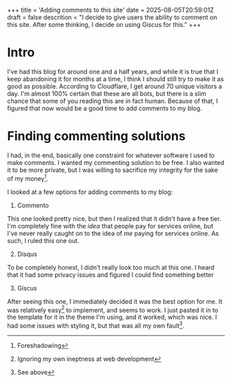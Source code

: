+++
title = 'Adding comments to this site'
date = 2025-08-05T20:59:01Z
draft = false
descrition = "I decide to give users the ability to comment on this site. After some thinking, I decide on using Giscus for this."
+++

# Intro

I've had this blog for around one and a half years, and while it is true that I keep abandoning it for months at a time, I think I should still try to make it as good as possible. According to Cloudflare, I get around 70 unique visitors a day. I'm almost 100% certain that these are all bots, but there is a slim chance that some of you reading this are in fact human. Because of that, I figured that now would be a good time to add comments to my blog.

# Finding commenting solutions

I had, in the end, basically one constraint for whatever software I used to make comments. I wanted my commenting solution to be free. I also wanted it to be more private, but I was willing to sacrifice my integrity for the sake of my money[^1]. 

I looked at a few options for adding comments to my blog:

1. Commento

This one looked pretty nice, but then I realized that it didn't have a free tier. I'm completely fine with the *idea* that people pay for services online, but I've never really caught on to the idea of *me* paying for services online. As such, I ruled this one out.

2. Disqus

To be completely honest, I didn't really look too much at this one. I heard that it had some privacy issues and figured I could find something better

3. Giscus

After seeing this one, I immediately decided it was the best option for me. It was relatively easy[^2] to implement, and seems to work. I just pasted it in to the template for it in the theme I'm using, and it worked, which was nice. I had some issues with styling it, but that was all my own fault[^3]. 



[^1]: Foreshadowing
[^2]: Ignoring my own ineptness at web development
[^3]: See above
